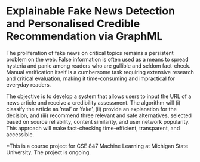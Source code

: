 # Explainable Fake News Detection and Personalised Credible Recommendation via GraphML

The proliferation of fake news on critical topics remains a persistent problem on the web. False information is often used as a means to spread hysteria and panic among readers who are gullible and seldom fact-check. Manual verification itself is a cumbersome task requiring extensive research and critical evaluation, making it time-consuming and impractical for everyday readers.

The objective is to develop a system that allows users to input the URL of a news article and receive a credibility assessment. The algorithm will (i) classify the article as ’real’ or ’fake’, (ii) provide an explanation for the decision, and (iii) recommend three relevant and safe alternatives, selected based on source reliability, content similarity, and user network popularity. This approach will make fact-checking time-efficient, transparent, and accessible.

*This is a course project for CSE 847 Machine Learning at Michigan State University. The project is ongoing.
